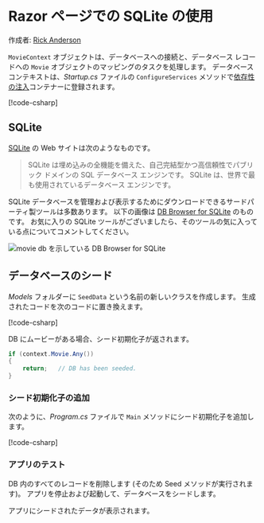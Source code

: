 # <a name="working-with-sqlite-in-and-razor-pages"></a>Razor ページでの SQLite の使用

作成者: [Rick Anderson](https://twitter.com/RickAndMSFT)

`MovieContext` オブジェクトは、データベースへの接続と、データベース レコードへの `Movie` オブジェクトのマッピングのタスクを処理します。 データベース コンテキストは、*Startup.cs* ファイルの `ConfigureServices` メソッドで[依存性の注入](xref:fundamentals/dependency-injection)コンテナーに登録されます。

[!code-csharp[](code/Startup.cs?name=snippet2&highlight=6-8)]

## <a name="sqlite"></a>SQLite

[SQLite](https://www.sqlite.org/) の Web サイトは次のようなものです。

> SQLite は埋め込みの全機能を備えた、自己完結型かつ高信頼性でパブリック ドメインの SQL データベース エンジンです。 SQLite は、世界で最も使用されているデータベース エンジンです。

SQLite データベースを管理および表示するためにダウンロードできるサードパーティ製ツールは多数あります。 以下の画像は [DB Browser for SQLite](http://sqlitebrowser.org/) のものです。 お気に入りの SQLite ツールがございましたら、そのツールの気に入っている点についてコメントしてください。

![movie db を示している DB Browser for SQLite](../../tutorials/first-mvc-app-xplat/working-with-sql/_static/dbb.png)

## <a name="seed-the-database"></a>データベースのシード

*Models* フォルダーに `SeedData` という名前の新しいクラスを作成します。 生成されたコードを次のコードに置き換えます。

[!code-csharp[](code/Models/SeedData.cs)]

DB にムービーがある場合、シード初期化子が返されます。

```csharp
if (context.Movie.Any())
{
    return;   // DB has been seeded.
}
```

<a name="si"></a>
### <a name="add-the-seed-initializer"></a>シード初期化子の追加

次のように、*Program.cs* ファイルで `Main` メソッドにシード初期化子を追加します。

[!code-csharp[](../../tutorials/razor-pages/razor-pages-start/sample/RazorPagesMovie/Program.cs)]

### <a name="test-the-app"></a>アプリのテスト

DB 内のすべてのレコードを削除します (そのため Seed メソッドが実行されます)。 アプリを停止および起動して、データベースをシードします。

アプリにシードされたデータが表示されます。
